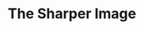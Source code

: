 ---
ee_id: '2145'
site: '1'
type: '2'
url: 2010-132-the-sharper-image-exhibition-catalog
title: The Sharper Image
year: '2010'
display_year: '2010'
medium: Publication
dims: 6 x 9 x 0.35 inches
pitch: ''
ps: ''
live_url: ''
related: ''
youtube: ''
related_code: ''
imgs: 2010-132-sharper-image-catalog-full-1-database-ih.jpg
subheading: "(Exhibition Catalog)"
download: ''
add_credit: ''
commission: ''
layout: things-i-made
---